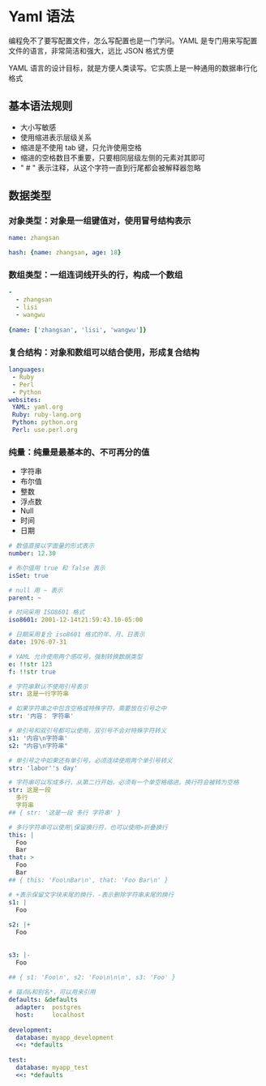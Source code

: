# Yaml 语法

编程免不了要写配置文件，怎么写配置也是一门学问。YAML 是专门用来写配置文件的语言，非常简洁和强大，远比 JSON 格式方便

YAML 语言的设计目标，就是方便人类读写。它实质上是一种通用的数据串行化格式

## 基本语法规则

- 大小写敏感
- 使用缩进表示层级关系
- 缩进是不使用 tab 键，只允许使用空格
- 缩进的空格数目不重要，只要相同层级左侧的元素对其即可
- " # " 表示注释，从这个字符一直到行尾都会被解释器忽略

## 数据类型

### 对象类型：对象是一组键值对，使用冒号结构表示

```yaml
name: zhangsan

hash: {name: zhangsan, age: 18}
```



### 数组类型：一组连词线开头的行，构成一个数组

```yaml
- 
  - zhangsan
  - lisi
  - wangwu
  
{name: ['zhangsan', 'lisi', 'wangwu']}
```



### 复合结构：对象和数组可以结合使用，形成复合结构

```yaml
languages:
 - Ruby
 - Perl
 - Python 
websites:
 YAML: yaml.org 
 Ruby: ruby-lang.org 
 Python: python.org 
 Perl: use.perl.org 
```



### 纯量：纯量是最基本的、不可再分的值

- 字符串
- 布尔值
- 整数
- 浮点数
- Null
- 时间
- 日期

```yaml
# 数值直接以字面量的形式表示
number: 12.30

# 布尔值用 true 和 false 表示
isSet: true

# null 用 ~ 表示
parent: ~ 

# 时间采用 ISO8601 格式
iso8601: 2001-12-14t21:59:43.10-05:00

# 日期采用复合 iso8601 格式的年、月、日表示
date: 1976-07-31

# YAML 允许使用两个感叹号，强制转换数据类型
e: !!str 123
f: !!str true

# 字符串默认不使用引号表示
str: 这是一行字符串

# 如果字符串之中包含空格或特殊字符，需要放在引号之中
str: '内容： 字符串'

# 单引号和双引号都可以使用，双引号不会对特殊字符转义
s1: '内容\n字符串'
s2: "内容\n字符串"

# 单引号之中如果还有单引号，必须连续使用两个单引号转义
str: 'labor''s day' 

# 字符串可以写成多行，从第二行开始，必须有一个单空格缩进。换行符会被转为空格
str: 这是一段
  多行
  字符串
## { str: '这是一段 多行 字符串' }

# 多行字符串可以使用|保留换行符，也可以使用>折叠换行
this: |
  Foo
  Bar
that: >
  Foo
  Bar
## { this: 'Foo\nBar\n', that: 'Foo Bar\n' }

# +表示保留文字块末尾的换行，-表示删除字符串末尾的换行
s1: |
  Foo
 
s2: |+
  Foo
 
 
s3: |-
  Foo
  
## { s1: 'Foo\n', s2: 'Foo\n\n\n', s3: 'Foo' }

# 锚点&和别名*，可以用来引用
defaults: &defaults
  adapter:  postgres
  host:     localhost
 
development:
  database: myapp_development
  <<: *defaults
 
test:
  database: myapp_test
  <<: *defaults


```





